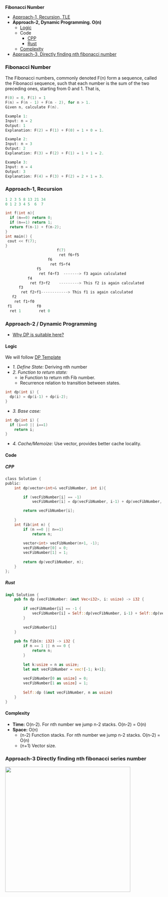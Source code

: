 **Fibonacci Number**
- [Approach-1, Recursion, TLE](#a1)
- **Approach-2, Dynamic Programming. O(n)**
  - [Logic](#l)
  - Code
    - [CPP](#cpp)
    - [Rust](#rs)
  - [Complexity](#co)
- [Approach-3, Directly finding nth fibonacci number](#a3)

### Fibonacci Number
The Fibonacci numbers, commonly denoted F(n) form a sequence, called the Fibonacci sequence, such that each number is the sum of the two preceding ones, 
starting from 0 and 1. That is,
```c
F(0) = 0, F(1) = 1
F(n) = F(n - 1) + F(n - 2), for n > 1.
Given n, calculate F(n).

Example 1:
Input: n = 2
Output: 1
Explanation: F(2) = F(1) + F(0) = 1 + 0 = 1.

Example 2:
Input: n = 3
Output: 2
Explanation: F(3) = F(2) + F(1) = 1 + 1 = 2.

Example 3:
Input: n = 4
Output: 3
Explanation: F(4) = F(3) + F(2) = 2 + 1 = 3.
```

<a name=a1></a>
### Approach-1, Recursion
```c
1 2 3 5 8 13 21 34
0 1 2 3 4 5  6  7

int f(int n){
  if (n==0) return 0;
  if (n==1) return 1;
  return f(n-1) + f(n-2);
}
int main() {
 cout << f(7);
}
                       f(7)
                        ret f6+f5
                   f6
                    ret f5+f4
              f5
               ret f4+f3  -------> f3 again calculated
          f4
           ret f3+f2    ---------> This f2 is again calculated
      f3
       ret f2+f1------------> This f1 is again calculated
   f2
    ret f1+f0
 f1           f0
  ret 1        ret 0
```

<a name=a2></a>
### Approach-2 / Dynamic Programming
- [Why DP is suitable here?](/DS_Questions/Algorithms/Dynamic_Programming/README.md#i)
<a name=l></a>
#### Logic
We will follow [DP Template](/DS_Questions/Algorithms/Dynamic_Programming/README.md#tem)
- _1. Define State:_ Deriving nth number
- _2. Function to return state:_ 
  - ie Function to return nth Fib number.
  - Recurrence relation to transition between states.
```c
int dp(int i) {
  dp(i) = dp(i-1) + dp(i-2);
}
```
- _3. Base case:_
```c
int dp(int i) {
  if (i==0 || i==1)
    return i;
}
```
- _4. Cache/Memoize:_ Use vector, provides better cache locality.

#### Code
<a name=cpp></a>
##### CPP
```c
class Solution {
public:
    int dp(vector<int>& vecFibNumber, int i){

        if (vecFibNumber[i] == -1)
            vecFibNumber[i] = dp(vecFibNumber, i-1) + dp(vecFibNumber, i-2);

        return vecFibNumber[i];
        
    }
    int fib(int n) {
        if (n ==0 || n==1)
            return n;
        
        vector<int> vecFibNumber(n+1, -1);
        vecFibNumber[0] = 0;
        vecFibNumber[1] = 1;
        
        return dp(vecFibNumber, n);
    }
};
```
<a name=rs></a>
##### Rust
```rs
impl Solution {
    pub fn dp (vecFibNumber: &mut Vec<i32>, i: usize) -> i32 {
        
        if vecFibNumber[i] == -1 {
            vecFibNumber[i] = Self::dp(vecFibNumber, i-1) + Self::dp(vecFibNumber, i-2);
        }
        
        vecFibNumber[i]
    }
    
    pub fn fib(n: i32) -> i32 {
        if n == 1 || n == 0 {
            return n;
        }
        
        let k:usize = n as usize;
        let mut vecFibNumber = vec![-1; k+1];
        
        vecFibNumber[0 as usize] = 0;
        vecFibNumber[1 as usize] = 1;
        
        Self::dp (&mut vecFibNumber, n as usize)
    }
}
```

#### Complexity
- **Time:** O(n-2). For nth number we jump n-2 stacks. O(n-2) = O(n)
- **Space:** O(n)
  - (n-2) Function stacks. For nth number we jump n-2 stacks. O(n-2) = O(n)
  - (n+1) Vector size.

<a name=a3></a>
### Approach-3 Directly finding nth fibonacci series number
<img src=nth-fibonacci.JPG width=400/>
